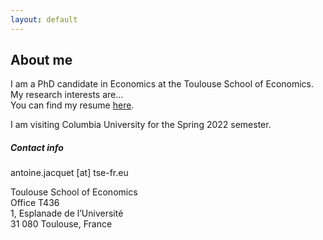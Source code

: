 ```yaml
---
layout: default
---
```


## About me

I am a PhD candidate in Economics at the Toulouse School of Economics.  
My research interests are...  
You can find my resume [here](assets/images/CV_AJacquet.pdf).  

I am visiting Columbia University for the Spring 2022 semester.


##### Contact info

antoine.jacquet \[at\] tse-fr.eu

Toulouse School of Economics  
Office T436  
1, Esplanade de l’Université  
31 080 Toulouse, France
